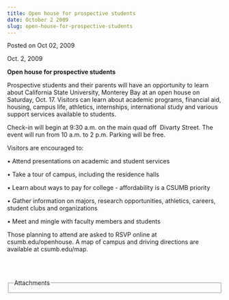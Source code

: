 ```yaml
---
title: Open house for prospective students
date: October 2 2009
slug: open-house-for-prospective-students
---
```


 



<span class="date">Posted on Oct 02, 2009    </span>
<p>Oct. 2, 2009</p>
<strong>Open house for prospective students</strong>
<p>Prospective students and their parents will have an opportunity
to learn about California State University, Monterey Bay at an open
house on Saturday, Oct. 17. Visitors can learn about academic
programs, financial aid, housing, campus life, athletics,
internships, international study and various support services
available to students.</p>
<p>Check-in will begin at 9:30 a.m. on the main quad off&#xA0;
Divarty Street. The event will run from 10 a.m. to 2 p.m. Parking
will be free.</p>
<p>Visitors are encouraged to:</p>
<p>&#x2022; Attend presentations on academic and student services</p>
<p>&#x2022; Take a tour of campus, including the residence halls</p>
<p>&#x2022; Learn about ways to pay for college - affordability is a CSUMB
priority</p>
<p>&#x2022; Gather information on majors, research opportunities,
athletics, careers, student clubs and organizations</p>
<p>&#x2022; Meet and mingle with faculty members and students</p>
<p>Those planning to attend are asked to RSVP online at
csumb.edu/openhouse. A map of campus and driving directions are
available at csumb.edu/map.</p>
<p>&#xA0;</p>
<br>
<fieldset class="fieldgroup group-attachments">
<legend>Attachments</legend>
<div class="field field-type-emvideo field-field-attach-video">
<div class="field-items">
<div class="field-item odd">
<div class="emvideo emvideo-video emvideo-"/>
</div>
</div>
</div>
</fieldset>
</br>




 
